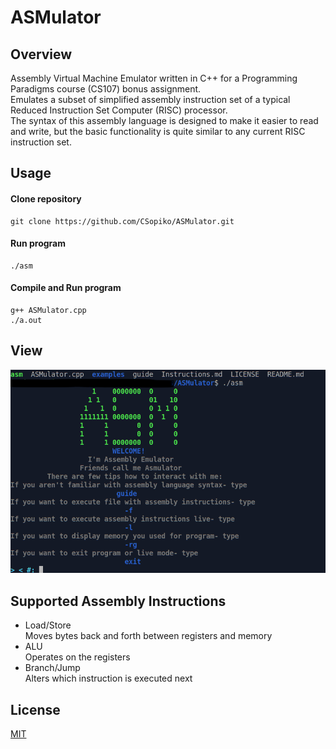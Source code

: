 # ASMulator
## Overview
Assembly Virtual Machine Emulator written in C++ for a Programming Paradigms course (CS107) bonus assignment. \
Emulates a subset of simplified assembly instruction set of a typical Reduced Instruction Set Computer (RISC) processor. \
The syntax of this assembly language is designed to make it easier to read and write, but the basic functionality is quite similar to any current RISC instruction set.
## Usage
#### Clone repository
```
git clone https://github.com/CSopiko/ASMulator.git
```

#### Run program
```
./asm
```
#### Compile and Run program
```
g++ ASMulator.cpp
./a.out
```
## View
![asmulator](https://github.com/CSopiko/ASMulator/blob/main/asmulator.png)

## Supported Assembly Instructions
- Load/Store \
    Moves bytes back and forth between registers and memory 
- ALU \
    Operates on the registers
- Branch/Jump \
    Alters which instruction is executed next 


## License
[MIT](https://choosealicense.com/licenses/mit/)
